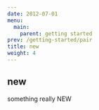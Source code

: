```yaml
---
date: 2012-07-01
menu:
  main:
    parent: getting started
prev: /getting-started/pair
title: new
weight: 4
---
```


## new

something really NEW
